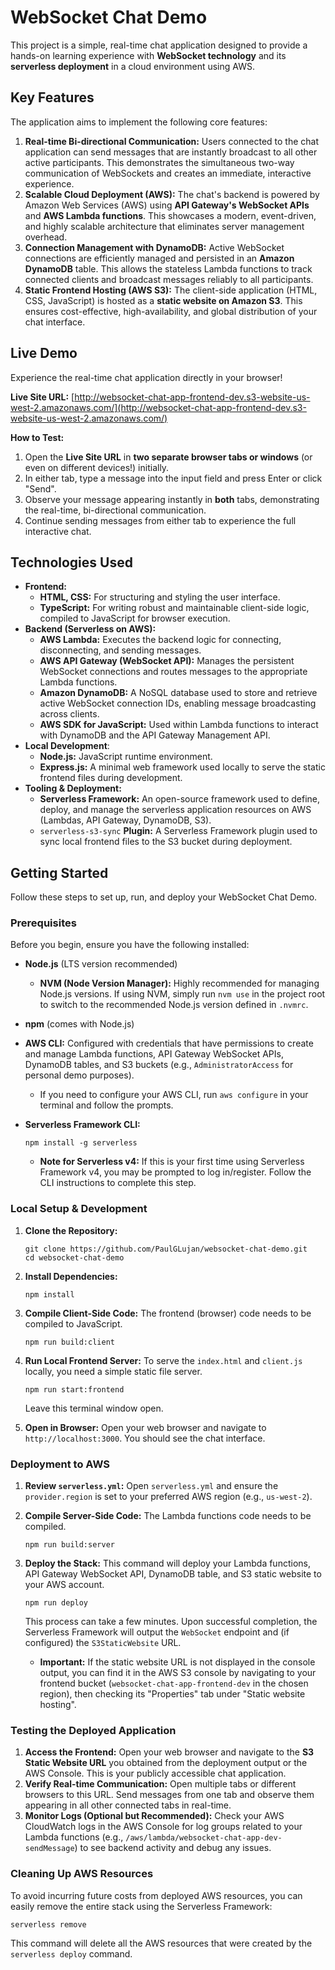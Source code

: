 # WebSocket Chat Demo

This project is a simple, real-time chat application designed to provide a hands-on learning experience with **WebSocket technology** and its **serverless deployment** in a cloud environment using AWS.

## Key Features

The application aims to implement the following core features:

1.  **Real-time Bi-directional Communication:** Users connected to the chat application can send messages that are instantly broadcast to all other active participants. This demonstrates the simultaneous two-way communication of WebSockets and creates an immediate, interactive experience.
2.  **Scalable Cloud Deployment (AWS):** The chat's backend is powered by Amazon Web Services (AWS) using **API Gateway's WebSocket APIs** and **AWS Lambda functions**. This showcases a modern, event-driven, and highly scalable architecture that eliminates server management overhead.
3. **Connection Management with DynamoDB:** Active WebSocket connections are efficiently managed and persisted in an **Amazon DynamoDB** table. This allows the stateless Lambda functions to track connected clients and broadcast messages reliably to all participants.
4. **Static Frontend Hosting (AWS S3):** The client-side application (HTML, CSS, JavaScript) is hosted as a **static website on Amazon S3**. This ensures cost-effective, high-availability, and global distribution of your chat interface.

## Live Demo

Experience the real-time chat application directly in your browser!

**Live Site URL:** [http://websocket-chat-app-frontend-dev.s3-website-us-west-2.amazonaws.com/](http://websocket-chat-app-frontend-dev.s3-website-us-west-2.amazonaws.com/)

**How to Test:**

1.  Open the **Live Site URL** in **two separate browser tabs or windows** (or even on different devices!) initially.
2.  In either tab, type a message into the input field and press Enter or click "Send".
3.  Observe your message appearing instantly in **both** tabs, demonstrating the real-time, bi-directional communication.
4.  Continue sending messages from either tab to experience the full interactive chat.

## Technologies Used

* **Frontend:**
    * **HTML, CSS:** For structuring and styling the user interface.
    * **TypeScript:** For writing robust and maintainable client-side logic, compiled to JavaScript for browser execution.
* **Backend (Serverless on AWS):**
    * **AWS Lambda:** Executes the backend logic for connecting, disconnecting, and sending messages.
    * **AWS API Gateway (WebSocket API):** Manages the persistent WebSocket connections and routes messages to the appropriate Lambda functions.
    * **Amazon DynamoDB:** A NoSQL database used to store and retrieve active WebSocket connection IDs, enabling message broadcasting across clients.
    * **AWS SDK for JavaScript:** Used within Lambda functions to interact with DynamoDB and the API Gateway Management API.
* **Local Development**:
    * **Node.js:** JavaScript runtime environment.
    * **Express.js:** A minimal web framework used locally to serve the static frontend files during development.
* **Tooling & Deployment:**
    * **Serverless Framework:** An open-source framework used to define, deploy, and manage the serverless application resources on AWS (Lambdas, API Gateway, DynamoDB, S3).
    * `serverless-s3-sync` **Plugin:** A Serverless Framework plugin used to sync local frontend files to the S3 bucket during deployment.

## Getting Started

Follow these steps to set up, run, and deploy your WebSocket Chat Demo.

### Prerequisites

Before you begin, ensure you have the following installed:

*   **Node.js** (LTS version recommended)
    *   **NVM (Node Version Manager):** Highly recommended for managing Node.js versions. If using NVM, simply run `nvm use` in the project root to switch to the recommended Node.js version defined in `.nvmrc`.
*   **npm** (comes with Node.js)
*   **AWS CLI:** Configured with credentials that have permissions to create and manage Lambda functions, API Gateway WebSocket APIs, DynamoDB tables, and S3 buckets (e.g., `AdministratorAccess` for personal demo purposes).
    *   If you need to configure your AWS CLI, run `aws configure` in your terminal and follow the prompts.
*   **Serverless Framework CLI:**
    
        npm install -g serverless
    *   **Note for Serverless v4:** If this is your first time using Serverless Framework v4, you may be prompted to log in/register. Follow the CLI instructions to complete this step.

### Local Setup & Development

1.  **Clone the Repository:**
    
        git clone https://github.com/PaulGLujan/websocket-chat-demo.git
        cd websocket-chat-demo
    
2.  **Install Dependencies:**
    
        npm install
    
3.  **Compile Client-Side Code:** The frontend (browser) code needs to be compiled to JavaScript.
    
        npm run build:client
    
4.  **Run Local Frontend Server:** To serve the `index.html` and `client.js` locally, you need a simple static file server.
    
        npm run start:frontend
    Leave this terminal window open.
5.  **Open in Browser:** Open your web browser and navigate to `http://localhost:3000`. You should see the chat interface.

### Deployment to AWS

1.  **Review `serverless.yml`:** Open `serverless.yml` and ensure the `provider.region` is set to your preferred AWS region (e.g., `us-west-2`).
2.  **Compile Server-Side Code:** The Lambda functions code needs to be compiled.
    
        npm run build:server
    
3.  **Deploy the Stack:** This command will deploy your Lambda functions, API Gateway WebSocket API, DynamoDB table, and S3 static website to your AWS account.
    
        npm run deploy

    This process can take a few minutes. Upon successful completion, the Serverless Framework will output the `WebSocket` endpoint and (if configured) the `S3StaticWebsite` URL.
    *   **Important:** If the static website URL is not displayed in the console output, you can find it in the AWS S3 console by navigating to your frontend bucket (`websocket-chat-app-frontend-dev` in the chosen region), then checking its "Properties" tab under "Static website hosting".

### Testing the Deployed Application

1.  **Access the Frontend:** Open your web browser and navigate to the **S3 Static Website URL** you obtained from the deployment output or the AWS Console. This is your publicly accessible chat application.
2.  **Verify Real-time Communication:** Open multiple tabs or different browsers to this URL. Send messages from one tab and observe them appearing in all other connected tabs in real-time.
3.  **Monitor Logs (Optional but Recommended):** Check your AWS CloudWatch logs in the AWS Console for log groups related to your Lambda functions (e.g., `/aws/lambda/websocket-chat-app-dev-sendMessage`) to see backend activity and debug any issues.

### Cleaning Up AWS Resources

To avoid incurring future costs from deployed AWS resources, you can easily remove the entire stack using the Serverless Framework:

    serverless remove

This command will delete all the AWS resources that were created by the `serverless deploy` command.